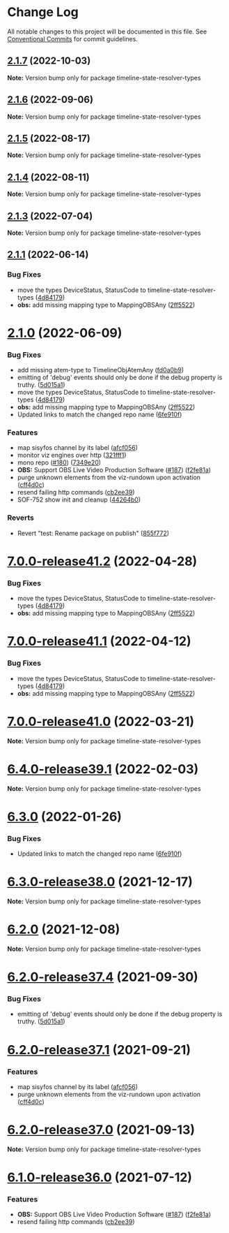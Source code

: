 # Change Log

All notable changes to this project will be documented in this file.
See [Conventional Commits](https://conventionalcommits.org) for commit guidelines.

## [2.1.7](https://github.com/tv2/tv-automation-state-timeline-resolver/compare/2.1.6...2.1.7) (2022-10-03)

**Note:** Version bump only for package timeline-state-resolver-types

## [2.1.6](https://github.com/tv2/tv-automation-state-timeline-resolver/compare/2.1.5...2.1.6) (2022-09-06)

**Note:** Version bump only for package timeline-state-resolver-types

## [2.1.5](https://github.com/tv2/tv-automation-state-timeline-resolver/compare/2.1.4...2.1.5) (2022-08-17)

**Note:** Version bump only for package timeline-state-resolver-types

## [2.1.4](https://github.com/tv2/tv-automation-state-timeline-resolver/compare/2.1.3...2.1.4) (2022-08-11)

**Note:** Version bump only for package timeline-state-resolver-types

## [2.1.3](https://github.com/tv2/tv-automation-state-timeline-resolver/compare/2.1.2...2.1.3) (2022-07-04)

**Note:** Version bump only for package timeline-state-resolver-types

## [2.1.1](https://github.com/tv2/tv-automation-state-timeline-resolver/compare/v2.0.0...2.1.1) (2022-06-14)

### Bug Fixes

- move the types DeviceStatus, StatusCode to timeline-state-resolver-types ([4d84179](https://github.com/tv2/tv-automation-state-timeline-resolver/commit/4d84179372ba243fe60d102ec52447ca87f0a8c9))
- **obs:** add missing mapping type to MappingOBSAny ([2ff5522](https://github.com/tv2/tv-automation-state-timeline-resolver/commit/2ff55222a8b5fc915c8926aa2bc9ea4f1e796000))

# [2.1.0](https://github.com/tv2/tv-automation-state-timeline-resolver/compare/v0.1.3...v2.1.0) (2022-06-09)

### Bug Fixes

- add missing atem-type to TimelineObjAtemAny ([fd0a0b9](https://github.com/tv2/tv-automation-state-timeline-resolver/commit/fd0a0b925d9fa51284dcee260464876ae8a6f863))
- emitting of 'debug' events should only be done if the debug property is truthy. ([5d015a1](https://github.com/tv2/tv-automation-state-timeline-resolver/commit/5d015a1dfde3ffc86f9aea9366bf72f76537d9a4))
- move the types DeviceStatus, StatusCode to timeline-state-resolver-types ([4d84179](https://github.com/tv2/tv-automation-state-timeline-resolver/commit/4d84179372ba243fe60d102ec52447ca87f0a8c9))
- **obs:** add missing mapping type to MappingOBSAny ([2ff5522](https://github.com/tv2/tv-automation-state-timeline-resolver/commit/2ff55222a8b5fc915c8926aa2bc9ea4f1e796000))
- Updated links to match the changed repo name ([6fe910f](https://github.com/tv2/tv-automation-state-timeline-resolver/commit/6fe910f69a313e1f7b84e88a6550c3e40ac29afa))

### Features

- map sisyfos channel by its label ([afcf056](https://github.com/tv2/tv-automation-state-timeline-resolver/commit/afcf056a568f5e18545379c2655b8c1769b98be2))
- monitor viz engines over http ([321fff1](https://github.com/tv2/tv-automation-state-timeline-resolver/commit/321fff112c0d6a8b6fad482a93fa8a69d348dda4))
- mono repo ([#180](https://github.com/tv2/tv-automation-state-timeline-resolver/issues/180)) ([7349e20](https://github.com/tv2/tv-automation-state-timeline-resolver/commit/7349e2007dff661329bb44b3407ab4adbd390082))
- **OBS:** Support OBS Live Video Production Software ([#187](https://github.com/tv2/tv-automation-state-timeline-resolver/issues/187)) ([f2fe81a](https://github.com/tv2/tv-automation-state-timeline-resolver/commit/f2fe81a3ae87ccd3c8db812e88ef9a94b74673d5))
- purge unknown elements from the viz-rundown upon activation ([cff4d0c](https://github.com/tv2/tv-automation-state-timeline-resolver/commit/cff4d0cbcd46b7da97a8de31cb92381286294350))
- resend failing http commands ([cb2ee39](https://github.com/tv2/tv-automation-state-timeline-resolver/commit/cb2ee3967f587520c8dd1e3b6d3543af6fcae687))
- SOF-752 show init and cleanup ([44264b0](https://github.com/tv2/tv-automation-state-timeline-resolver/commit/44264b08bddccbbe62c6779beb8acba18f438080))

### Reverts

- Revert "test: Rename package on publish" ([855f772](https://github.com/tv2/tv-automation-state-timeline-resolver/commit/855f7725d73878d10caea077aec50429e3146b41))

# [7.0.0-release41.2](https://github.com/nrkno/sofie-timeline-state-resolver/compare/7.0.0-release41.0...7.0.0-release41.2) (2022-04-28)

### Bug Fixes

- move the types DeviceStatus, StatusCode to timeline-state-resolver-types ([4d84179](https://github.com/nrkno/sofie-timeline-state-resolver/commit/4d84179372ba243fe60d102ec52447ca87f0a8c9))
- **obs:** add missing mapping type to MappingOBSAny ([2ff5522](https://github.com/nrkno/sofie-timeline-state-resolver/commit/2ff55222a8b5fc915c8926aa2bc9ea4f1e796000))

# [7.0.0-release41.1](https://github.com/nrkno/sofie-timeline-state-resolver/compare/7.0.0-release41.0...7.0.0-release41.1) (2022-04-12)

### Bug Fixes

- move the types DeviceStatus, StatusCode to timeline-state-resolver-types ([4d84179](https://github.com/nrkno/sofie-timeline-state-resolver/commit/4d84179372ba243fe60d102ec52447ca87f0a8c9))
- **obs:** add missing mapping type to MappingOBSAny ([2ff5522](https://github.com/nrkno/sofie-timeline-state-resolver/commit/2ff55222a8b5fc915c8926aa2bc9ea4f1e796000))

# [7.0.0-release41.0](https://github.com/nrkno/sofie-timeline-state-resolver/compare/6.4.0-release39.1...7.0.0-release41.0) (2022-03-21)

**Note:** Version bump only for package timeline-state-resolver-types

# [6.4.0-release39.1](https://github.com/nrkno/sofie-timeline-state-resolver/compare/6.3.0...6.4.0-release39.1) (2022-02-03)

**Note:** Version bump only for package timeline-state-resolver-types

# [6.3.0](https://github.com/nrkno/sofie-timeline-state-resolver/compare/6.2.1...6.3.0) (2022-01-26)

### Bug Fixes

- Updated links to match the changed repo name ([6fe910f](https://github.com/nrkno/sofie-timeline-state-resolver/commit/6fe910f69a313e1f7b84e88a6550c3e40ac29afa))

# [6.3.0-release38.0](https://github.com/nrkno/tv-automation-state-timeline-resolver/compare/6.2.0...6.3.0-release38.0) (2021-12-17)

**Note:** Version bump only for package timeline-state-resolver-types

# [6.2.0](https://github.com/nrkno/tv-automation-state-timeline-resolver/compare/6.2.0-release37.7...6.2.0) (2021-12-08)

**Note:** Version bump only for package timeline-state-resolver-types

# [6.2.0-release37.4](https://github.com/nrkno/tv-automation-state-timeline-resolver/compare/6.2.0-release37.3...6.2.0-release37.4) (2021-09-30)

### Bug Fixes

- emitting of 'debug' events should only be done if the debug property is truthy. ([5d015a1](https://github.com/nrkno/tv-automation-state-timeline-resolver/commit/5d015a1dfde3ffc86f9aea9366bf72f76537d9a4))

# [6.2.0-release37.1](https://github.com/nrkno/tv-automation-state-timeline-resolver/compare/6.2.0-release37.0...6.2.0-release37.1) (2021-09-21)

### Features

- map sisyfos channel by its label ([afcf056](https://github.com/nrkno/tv-automation-state-timeline-resolver/commit/afcf056a568f5e18545379c2655b8c1769b98be2))
- purge unknown elements from the viz-rundown upon activation ([cff4d0c](https://github.com/nrkno/tv-automation-state-timeline-resolver/commit/cff4d0cbcd46b7da97a8de31cb92381286294350))

# [6.2.0-release37.0](https://github.com/nrkno/tv-automation-state-timeline-resolver/compare/6.1.0-release36.2...6.2.0-release37.0) (2021-09-13)

**Note:** Version bump only for package timeline-state-resolver-types

# [6.1.0-release36.0](https://github.com/nrkno/tv-automation-state-timeline-resolver/compare/6.0.3...6.1.0-release36.0) (2021-07-12)

### Features

- **OBS:** Support OBS Live Video Production Software ([#187](https://github.com/nrkno/tv-automation-state-timeline-resolver/issues/187)) ([f2fe81a](https://github.com/nrkno/tv-automation-state-timeline-resolver/commit/f2fe81a3ae87ccd3c8db812e88ef9a94b74673d5))
- resend failing http commands ([cb2ee39](https://github.com/nrkno/tv-automation-state-timeline-resolver/commit/cb2ee3967f587520c8dd1e3b6d3543af6fcae687))
